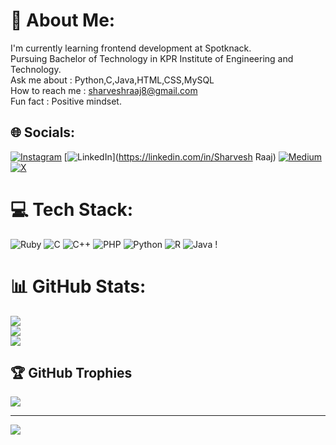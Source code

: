 # 💫 About Me:
I'm currently learning frontend development at Spotknack.<br>Pursuing Bachelor of Technology in KPR Institute of Engineering and <br>Technology.<br>Ask me about : Python,C,Java,HTML,CSS,MySQL<br>How  to reach me : sharveshraaj8@gmail.com<br>Fun fact : Positive mindset.


## 🌐 Socials:
[![Instagram](https://img.shields.io/badge/Instagram-%23E4405F.svg?logo=Instagram&logoColor=white)](https://instagram.com/_._sharvesh_102_._) [![LinkedIn](https://img.shields.io/badge/LinkedIn-%230077B5.svg?logo=linkedin&logoColor=white)](https://linkedin.com/in/Sharvesh Raaj) [![Medium](https://img.shields.io/badge/Medium-12100E?logo=medium&logoColor=white)](https://medium.com/@sharvesh8) [![X](https://img.shields.io/badge/X-black.svg?logo=X&logoColor=white)](https://x.com/Sharvesh_8) 

# 💻 Tech Stack:
![Ruby](https://img.shields.io/badge/ruby-%23CC342D.svg?style=for-the-badge&logo=ruby&logoColor=white) ![C](https://img.shields.io/badge/c-%2300599C.svg?style=for-the-badge&logo=c&logoColor=white) ![C++](https://img.shields.io/badge/c++-%2300599C.svg?style=for-the-badge&logo=c%2B%2B&logoColor=white) ![PHP](https://img.shields.io/badge/php-%23777BB4.svg?style=for-the-badge&logo=php&logoColor=white) ![Python](https://img.shields.io/badge/python-3670A0?style=for-the-badge&logo=python&logoColor=ffdd54) ![R](https://img.shields.io/badge/r-%23276DC3.svg?style=for-the-badge&logo=r&logoColor=white) ![Java](https://img.shields.io/badge/java-%23ED8B00.svg?style=for-the-badge&logo=openjdk&logoColor=white) !
# 📊 GitHub Stats:
![](https://github-readme-stats.vercel.app/api?username=sharvesh8&theme=dark&hide_border=false&include_all_commits=false&count_private=false)<br/>
![](https://github-readme-streak-stats.herokuapp.com/?user=sharvesh8&theme=dark&hide_border=false)<br/>
![](https://github-readme-stats.vercel.app/api/top-langs/?username=sharvesh8&theme=dark&hide_border=false&include_all_commits=false&count_private=false&layout=compact)

## 🏆 GitHub Trophies
![](https://github-profile-trophy.vercel.app/?username=sharvesh8&theme=radical&no-frame=false&no-bg=true&margin-w=4)

---
[![](https://visitcount.itsvg.in/api?id=sharvesh8&icon=0&color=0)](https://visitcount.itsvg.in)

<!-- Proudly created with GPRM ( https://gprm.itsvg.in ) -->
